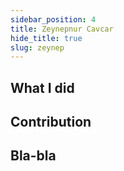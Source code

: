 ```yaml
---
sidebar_position: 4
title: Zeynepnur Cavcar
hide_title: true
slug: zeynep
---
```




## What I did

## Contribution

## Bla-bla